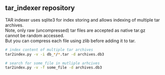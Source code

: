 ## tar_indexer repository

TAR indexer uses sqlite3 for index storing and allows indexing of multiple tar archives.  
Note, only raw (uncompressed) tar files are accepted as native tar.gz cannot be random accessed.  
But you can compress each file using zlib before adding it to tar.  

```bash
# index content of multiple tar archives
tar2index.py -v -i db_*/*.tar -d archives.db3

# search for some_file in mutliple arhcives
tar2index.py -v -f some_file -d archives.db3
```
